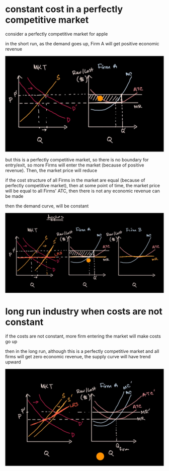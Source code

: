 # constant cost in a perfectly competitive market

consider a perfectly competitive market for apple

in the short run, as the demand goes up, Firm A will get positive economic revenue

![](2023-04-06-21-41-39.png)

but this is a perfectly competitive market, so there is no boundary for entry/exit, so more Firms will enter the market (because of positive revenue). Then, the market price will reduce

if the cost structure of all Firms in the market are equal (because of perfectly competitive market), then at some point of time, the market price will be equal to all Firms' ATC, then there is not any economic revenue can be made

then the demand curve, will be constant

![](2023-04-06-21-45-30.png)

# long run industry when costs are not constant

if the costs are not constant, more firm entering the market will make costs go up

then in the long run, although this is a perfectly competitive market and all firms will get zero economic revenue, the supply curve will have trend upward

![](2023-04-06-21-47-27.png)